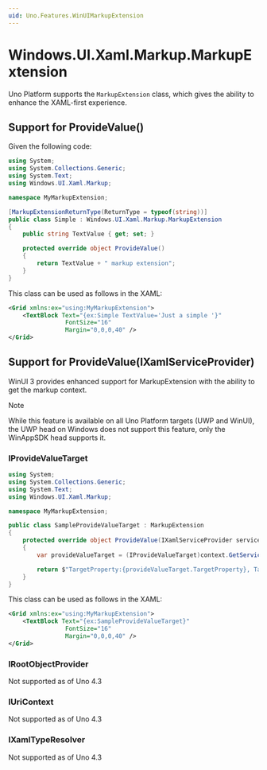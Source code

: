 ```yaml
---
uid: Uno.Features.WinUIMarkupExtension
---
```


# Windows.UI.Xaml.Markup.MarkupExtension

Uno Platform supports the `MarkupExtension` class, which gives the ability to enhance the XAML-first experience.

## Support for ProvideValue()

Given the following code:

```csharp
using System;
using System.Collections.Generic;
using System.Text;
using Windows.UI.Xaml.Markup;

namespace MyMarkupExtension;

[MarkupExtensionReturnType(ReturnType = typeof(string))]
public class Simple : Windows.UI.Xaml.Markup.MarkupExtension
{
    public string TextValue { get; set; }

    protected override object ProvideValue()
    {
        return TextValue + " markup extension";
    }
}
```

This class can be used as follows in the XAML:

```xml
<Grid xmlns:ex="using:MyMarkupExtension">
    <TextBlock Text="{ex:Simple TextValue='Just a simple '}"
                FontSize="16"
                Margin="0,0,0,40" />
</Grid>
```

## Support for ProvideValue(IXamlServiceProvider)

WinUI 3 provides enhanced support for MarkupExtension with the ability to get the markup context.

> [!NOTE]
> While this feature is available on all Uno Platform targets (UWP and WinUI), the UWP head on Windows does not support this feature, only the WinAppSDK head supports it.

### IProvideValueTarget

```csharp
using System;
using System.Collections.Generic;
using System.Text;
using Windows.UI.Xaml.Markup;

namespace MyMarkupExtension;

public class SampleProvideValueTarget : MarkupExtension
{
    protected override object ProvideValue(IXamlServiceProvider serviceProvider)
    {
		var provideValueTarget = (IProvideValueTarget)context.GetService(typeof(IProvideValueTarget));

        return $"TargetProperty:{provideValueTarget.TargetProperty}, TargetObject:{provideValueTarget.TargetObject}";
    }
}
```

This class can be used as follows in the XAML:

```xml
<Grid xmlns:ex="using:MyMarkupExtension">
    <TextBlock Text="{ex:SampleProvideValueTarget}"
                FontSize="16"
                Margin="0,0,0,40" />
</Grid>
```

### IRootObjectProvider

Not supported as of Uno 4.3

### IUriContext

Not supported as of Uno 4.3

### IXamlTypeResolver

Not supported as of Uno 4.3

